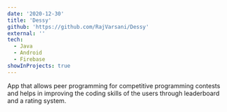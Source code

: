 ```yaml
---
date: '2020-12-30'
title: 'Dessy'
github: 'https://github.com/RajVarsani/Dessy'
external: ''
tech:
  - Java
  - Android
  - Firebase
showInProjects: true
---
```


App that allows peer programming for competitive programming contests and helps in improving the coding skills of the users through leaderboard and a rating system.
